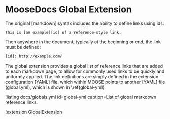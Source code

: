 # MooseDocs Global Extension
The original [markdown] syntax includes the ability to define links using ids:
```
This is [an example][id] of a reference-style link.
```
Then anywhere in the document, typically at the beginning or end, the link must be defined:
```
[id]: http://example.com/
```

The global extension provides a global list of reference links that are added to each markdown page,
to allow for commonly used links to be quickly and uniformly applied. The link definitions are
simply defined in the extension configuration [YAML] file, which within MOOSE points to another
[YAML] file (global.yml), which is shown in \ref{global-yml}

!listing docs/globals.yml id=global-yml caption=List of global markdown reference links.

!extension GlobalExtension

